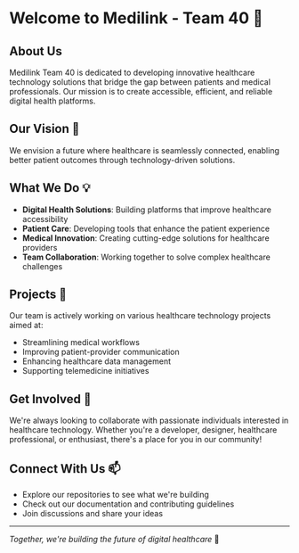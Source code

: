 # Welcome to Medilink - Team 40 🏥

## About Us

Medilink Team 40 is dedicated to developing innovative healthcare technology solutions that bridge the gap between patients and medical professionals. Our mission is to create accessible, efficient, and reliable digital health platforms.

## Our Vision 🎯

We envision a future where healthcare is seamlessly connected, enabling better patient outcomes through technology-driven solutions.

## What We Do 💡

- **Digital Health Solutions**: Building platforms that improve healthcare accessibility
- **Patient Care**: Developing tools that enhance the patient experience
- **Medical Innovation**: Creating cutting-edge solutions for healthcare providers
- **Team Collaboration**: Working together to solve complex healthcare challenges

## Projects 🚀

Our team is actively working on various healthcare technology projects aimed at:
- Streamlining medical workflows
- Improving patient-provider communication
- Enhancing healthcare data management
- Supporting telemedicine initiatives

## Get Involved 🤝

We're always looking to collaborate with passionate individuals interested in healthcare technology. Whether you're a developer, designer, healthcare professional, or enthusiast, there's a place for you in our community!

## Connect With Us 📫

- Explore our repositories to see what we're building
- Check out our documentation and contributing guidelines
- Join discussions and share your ideas

---

*Together, we're building the future of digital healthcare* 💚
